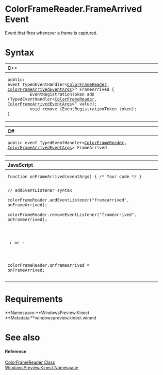 ColorFrameReader.FrameArrived Event  
===================================  

Event that fires whenever a frame is captured.<span id="syntaxSection"></span>

Syntax  
======  

<table>
<colgroup>
<col width="100%" />
</colgroup>
<thead>
<tr class="header">
<th align="left">C++</th>
</tr>
</thead>
<tbody>
<tr class="odd">
<td align="left"><pre><code>public:  
event TypedEventHandler&lt;<a href="../../ColorFrameReader_Class.md">ColorFrameReader</a>, <a href="../../ColorFrameArrivedEventArgs.md">ColorFrameArrivedEventArgs</a>&gt;^ FrameArrived {  
         EventRegistrationToken add (TypedEventHandler&lt;<a href="../../ColorFrameReader_Class.md">ColorFrameReader</a>, <a href="../../ColorFrameArrivedEventArgs.md">ColorFrameArrivedEventArgs</a>&gt;^ value);  
         void remove (EventRegistrationToken token);  
}</code></pre></td>
</tr>
</tbody>
</table>

<table>
<colgroup>
<col width="100%" />
</colgroup>
<thead>
<tr class="header">
<th align="left">C#</th>
</tr>
</thead>
<tbody>
<tr class="odd">
<td align="left"><pre><code>public event TypedEventHandler&lt;<a href="../../ColorFrameReader_Class.md">ColorFrameReader</a>, <a href="../../ColorFrameArrivedEventArgs.md">ColorFrameArrivedEventArgs</a>&gt; FrameArrived</code></pre></td>
</tr>
</tbody>
</table>

<table>
<colgroup>
<col width="100%" />
</colgroup>
<thead>
<tr class="header">
<th align="left">JavaScript</th>
</tr>
</thead>
<tbody>
<tr class="odd">
<td align="left"><pre><code>function onFrameArrived(eventArgs) { /* Your code */ }  

// addEventListener syntax  
colorFrameReader.addEventListener(&quot;framearrived&quot;, onFrameArrived);  
colorFrameReader.removeEventListener(&quot;framearrived&quot;, onFrameArrived);  

- or -  

colorFrameReader.onframearrived = onFrameArrived;</code></pre></td>
</tr>
</tbody>
</table>

<span id="requirements"></span>

Requirements  
============  

**Namespace:**WindowsPreview.Kinect  
**Metadata:**windowspreview.kinect.winmd  

<span id="ID4EX"></span>

See also  
========  

<span id="ID4EZ"></span>
#### Reference  

[ColorFrameReader Class](../../ColorFrameReader_Class.md)  
 [WindowsPreview.Kinect Namespace](../../../Kinect.md)  



<!--Please do not edit the data in the comment block below.-->
<!--
TOCTitle : FrameArrived Event
RLTitle : ColorFrameReader.FrameArrived Event
KeywordK : FrameArrived event
KeywordK : ColorFrameReader.FrameArrived event
KeywordF : WindowsPreview.Kinect.ColorFrameReader.FrameArrived
KeywordF : ColorFrameReader.FrameArrived
KeywordF : FrameArrived
KeywordF : WindowsPreview.Kinect.ColorFrameReader.FrameArrived
KeywordA : E:WindowsPreview.Kinect.ColorFrameReader.FrameArrived
AssetID : E:WindowsPreview.Kinect.ColorFrameReader.FrameArrived
Locale : en-us
CommunityContent : 1
APIType : Managed
APILocation : windowspreview.kinect.winmd
APIName : WindowsPreview.Kinect.ColorFrameReader.FrameArrived
TargetOS : Windows
TopicType : kbSyntax
DevLang : VB
DevLang : CSharp
DevLang : JavaScript
DevLang : C++
DocSet : K4Wv2
ProjType : K4Wv2Proj
Technology : Kinect for Windows
Product : Kinect for Windows SDK v2
productversion : 20
-->
